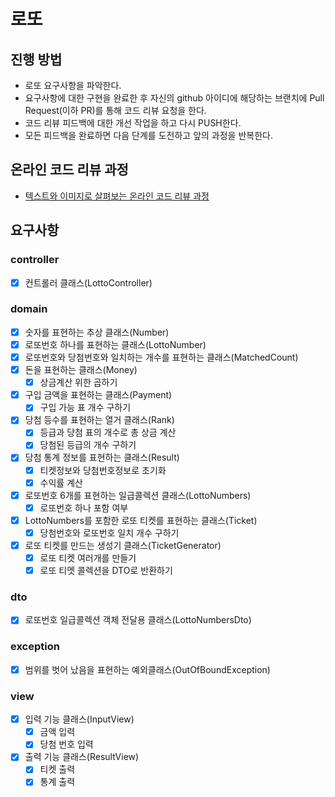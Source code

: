 # 로또
## 진행 방법
* 로또 요구사항을 파악한다.
* 요구사항에 대한 구현을 완료한 후 자신의 github 아이디에 해당하는 브랜치에 Pull Request(이하 PR)를 통해 코드 리뷰 요청을 한다.
* 코드 리뷰 피드백에 대한 개선 작업을 하고 다시 PUSH한다.
* 모든 피드백을 완료하면 다음 단계를 도전하고 앞의 과정을 반복한다.

## 온라인 코드 리뷰 과정
* [텍스트와 이미지로 살펴보는 온라인 코드 리뷰 과정](https://github.com/next-step/nextstep-docs/tree/master/codereview)

## 요구사항
### controller
- [X] 컨트롤러 클래스(LottoController)

### domain
- [X] 숫자를 표현하는 추상 클래스(Number)
- [X] 로또번호 하나를 표현하는 클래스(LottoNumber)
- [X] 로또번호와 당첨번호와 일치하는 개수를 표현하는 클래스(MatchedCount)
- [X] 돈을 표현하는 클래스(Money)
  - [X] 상금계산 위한 곱하기  
- [X] 구입 금액을 표현하는 클래스(Payment)
  - [X] 구입 가능 표 개수 구하기 

- [X] 당첨 등수를 표현하는 열거 클래스(Rank)
  - [X] 등급과 당첨 표의 개수로 총 상금 계산
  - [X] 당첨된 등급의 개수 구하기
- [X] 당첨 통계 정보를 표현하는 클래스(Result)
  - [X] 티켓정보와 당첨번호정보로 초기화
  - [X] 수익률 계산

- [X] 로또번호 6개를 표현하는 일급콜렉션 클래스(LottoNumbers)
  - [X] 로또번호 하나 포함 여부
- [X] LottoNumbers를 포함한 로또 티켓를 표현하는 클래스(Ticket)
  - [X] 당첨번호와 로또번호 일치 개수 구하기
- [X] 로또 티켓를 만드는 생성기 클래스(TicketGenerator)
  - [X] 로또 티켓 여러개를 만들기
  - [X] 로또 티멧 콜렉션을 DTO로 반환하기

### dto
- [X] 로또번호 일급콜렉션 객체 전달용 클래스(LottoNumbersDto)

### exception
- [X] 범위를 벗어 났음을 표현하는 예외클래스(OutOfBoundException)

### view
- [X] 입력 기능 클래스(InputView)
  - [X] 금액 입력
  - [X] 당첨 번호 입력
- [X] 출력 기능 클래스(ResultView)
  - [X] 티켓 출력
  - [X] 통계 출력
